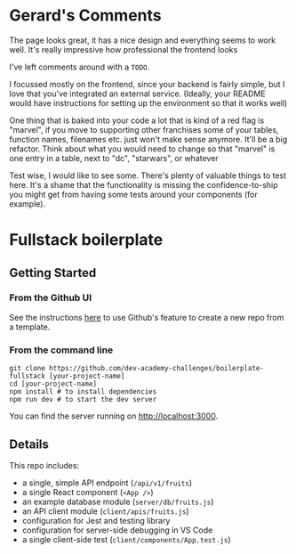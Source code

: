 # Gerard's Comments

The page looks great, it has a nice design and everything seems to work well.
It's really impressive how professional the frontend looks

I've left comments around with a `TODO`.

I focussed mostly on the frontend, since your backend is fairly simple, but I
love that you've integrated an external service. (Ideally, your README would
have instructions for setting up the environment so that it works well)

One thing that is baked into your code a lot that is kind of a red flag is
"marvel", if you move to supporting other franchises some of your tables,
function names, filenames etc. just won't make sense anymore. It'll be a big
refactor. Think about what you would need to change so that "marvel" is one
entry in a table, next to "dc", "starwars", or whatever

Test wise, I would like to see some. There's plenty of valuable things to test
here. It's a shame that the functionality is missing the confidence-to-ship you
might get from having some tests around your components (for example).

# Fullstack boilerplate

## Getting Started

### From the Github UI

See the instructions [here](https://docs.github.com/en/free-pro-team@latest/github/creating-cloning-and-archiving-repositories/creating-a-repository-from-a-template) to use Github's feature to create a new repo from a template.

### From the command line

```
git clone https://github.com/dev-academy-challenges/boilerplate-fullstack [your-project-name]
cd [your-project-name]
npm install # to install dependencies
npm run dev # to start the dev server
```

You can find the server running on [http://localhost:3000](http://localhost:3000).

## Details

This repo includes:

- a single, simple API endpoint (`/api/v1/fruits`)
- a single React component (`<App />`)
- an example database module (`server/db/fruits.js`)
- an API client module (`client/apis/fruits.js`)
- configuration for Jest and testing library
- configuration for server-side debugging in VS Code
- a single client-side test (`client/components/App.test.js`)

